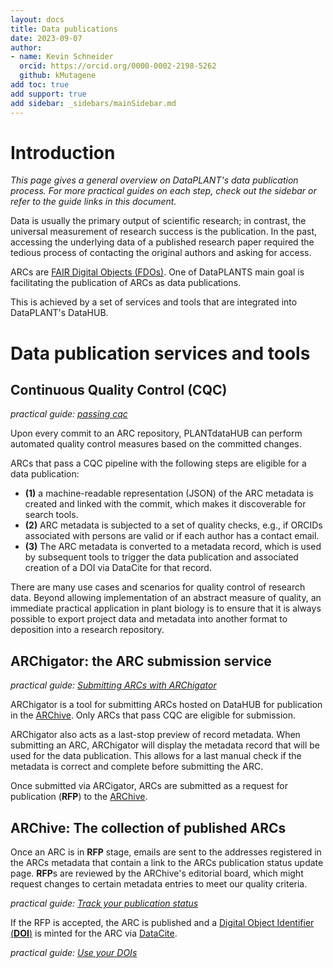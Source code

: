 ```yaml
---
layout: docs
title: Data publications
date: 2023-09-07
author:
- name: Kevin Schneider
  orcid: https://orcid.org/0000-0002-2198-5262
  github: kMutagene
add toc: true
add support: true
add sidebar: _sidebars/mainSidebar.md
---
```


# Introduction

_This page gives a general overview on DataPLANT's data publication process. For more practical guides on each step, check out the sidebar or refer to the guide links in this document._

Data is usually the primary output of scientific research; in contrast, the universal measurement of research success is the publication. In the past, accessing the underlying data of a published research paper required the tedious process of contacting the original authors and asking for access.

ARCs are [FAIR Digital Objects (FDOs)](https://nfdi4plants.org/content/learn-more/annotated-research-context.html). One of DataPLANTS main goal is facilitating the publication of ARCs as data publications.

This is achieved by a set of services and tools that are integrated into DataPLANT's DataHUB.

# Data publication services and tools

## Continuous Quality Control (CQC)

_practical guide: [passing cqc](datahub-data-publications-cqc.html)_

Upon every commit to an ARC repository, PLANTdataHUB can perform automated quality control measures based on the committed changes. 

ARCs that pass a CQC pipeline with the following steps are eligible for a data publication: 
- **(1)** a machine-readable representation (JSON) of the ARC metadata is created and linked with the commit, which makes it discoverable for search tools. 
- **(2)** ARC metadata is subjected to a set of quality checks, e.g., if ORCIDs associated with persons are valid or if each author has a contact email. 
- **(3)** The ARC metadata is converted to a metadata record, which is used by subsequent tools to trigger the data publication and associated creation of a DOI via DataCite for that record.

There are many use cases and scenarios for quality control of research data. Beyond allowing implementation of an abstract measure of quality, an immediate practical application in plant biology is to ensure that it is always possible to export project data and metadata into another format to deposition into a research repository.

## ARChigator: the ARC submission service

_practical guide: [Submitting ARCs with ARChigator](datahub-data-publications-archigator.html)_ 

ARChigator is a tool for submitting ARCs hosted on DataHUB for publication in the [ARChive](https://archive.nfdi4plants.org/communities/dataplant). Only ARCs that pass CQC are eligible for submission.

ARChigator also acts as a last-stop preview of record metadata. When submitting an ARC, ARChigator will display the metadata record that will be used for the data publication. This allows for a last manual check if the metadata is correct and complete before submitting the ARC.

Once submitted via ARCigator, ARCs are submitted as a request for publication (**RFP**) to the [ARChive](https://archive.nfdi4plants.org/communities/dataplant).

## ARChive: The collection of published ARCs

Once an ARC is in **RFP** stage, emails are sent to the addresses registered in the ARCs metadata that contain a link to the ARCs publication status update page. **RFP**s are reviewed by the ARChive's editorial board, which might request changes to certain metadata entries to meet our quality criteria. 

_practical guide: [Track your publication status](datahub-data-publications-status.html)_ 

If the RFP is accepted, the ARC is published and a [Digital Object Identifier (**DOI**)](https://www.doi.org/the-identifier/what-is-a-doi/) is minted for the ARC via [DataCite](https://datacite.org/).

_practical guide: [Use your DOIs](datahub-data-publications-dois.html)_ 